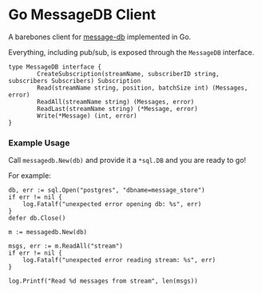 # Go MessageDB Client

A barebones client for [message-db](https://github.com/message-db/message-db) implemented in Go.

Everything, including pub/sub, is exposed through the `MessageDB` interface.

```
type MessageDB interface {
        CreateSubscription(streamName, subscriberID string, subscribers Subscribers) Subscription
        Read(streamName string, position, batchSize int) (Messages, error)
        ReadAll(streamName string) (Messages, error)
        ReadLast(streamName string) (*Message, error)
        Write(*Message) (int, error)
}
```


### Example Usage

Call `messagedb.New(db)` and provide it a `*sql.DB` and you are ready to go!

For example:

```
db, err := sql.Open("postgres", "dbname=message_store")
if err != nil {
	log.Fatalf("unexpected error opening db: %s", err)
}
defer db.Close()

m := messagedb.New(db)

msgs, err := m.ReadAll("stream")
if err != nil {
	log.Fatalf("unexpected error reading stream: %s", err)
}

log.Printf("Read %d messages from stream", len(msgs))
```

